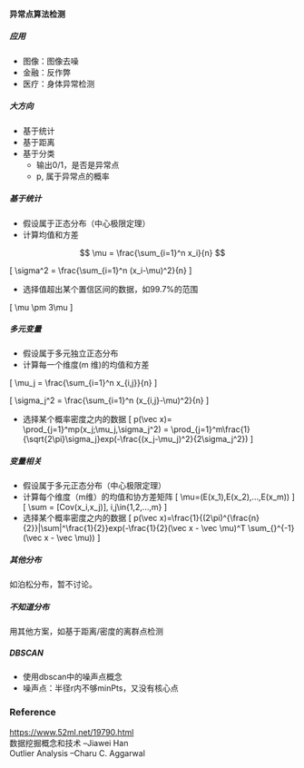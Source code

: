 #### 异常点算法检测
##### 应用
* 图像：图像去噪
* 金融：反作弊
* 医疗：身体异常检测

##### 大方向
* 基于统计
* 基于距离
* 基于分类
  * 输出0/1，是否是异常点
  * p, 属于异常点的概率

##### 基于统计
* 假设属于正态分布（中心极限定理）
* 计算均值和方差

$$
 \mu = \frac{\sum_{i=1}^n x_i}{n}
$$

\[
 \sigma^2 = \frac{\sum_{i=1}^n (x_i-\mu)^2}{n}
\]

* 选择值超出某个置信区间的数据，如99.7%的范围

\[
\mu \pm 3\mu
\]

##### 多元变量
* 假设属于多元独立正态分布
* 计算每一个维度(m 维)的均值和方差

\[
 \mu_j = \frac{\sum_{i=1}^n x_{i,j}}{n}
\]

\[
 \sigma_j^2 = \frac{\sum_{i=1}^n (x_{i,j}-\mu)^2}{n}
\]
* 选择某个概率密度之内的数据
\[
p(\vec x)= \prod_{j=1}^mp(x_j;\mu_j,\sigma_j^2) = \prod_{j=1}^m\frac{1}{\sqrt{2\pi}\sigma_j}exp(-\frac{(x_j-\mu_j)^2}{2\sigma_j^2})
\]

##### 变量相关
* 假设属于多元正态分布（中心极限定理）
* 计算每个维度（m维）的均值和协方差矩阵
\[
\mu=(E(x_1),E(x_2),...,E(x_m))
\]
\[
\sum = [Cov(x_i,x_j)], i,j\in\{1,2,...,m\}
\]
* 选择某个概率密度之内的数据
\[
p(\vec x)=\frac{1}{(2\pi)^{\frac{n}{2}}|\sum|^\frac{1}{2}}exp(-\frac{1}{2}(\vec x - \vec \mu)^T \sum_{}^{-1}(\vec x - \vec \mu))
\]

##### 其他分布
如泊松分布，暂不讨论。

##### 不知道分布
用其他方案，如基于距离/密度的离群点检测

##### DBSCAN
* 使用dbscan中的噪声点概念
* 噪声点：半径r内不够minPts，又没有核心点

### Reference
https://www.52ml.net/19790.html  
数据挖掘概念和技术 –Jiawei Han  
Outlier Analysis –Charu C. Aggarwal

